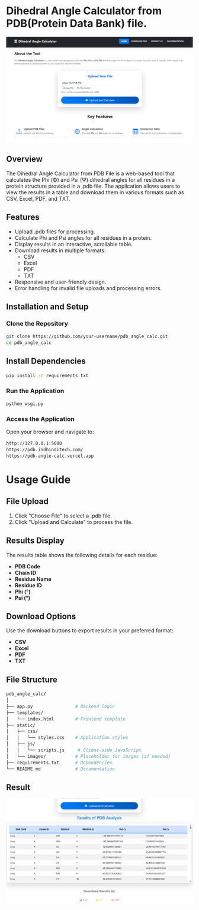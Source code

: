 # Dihedral Angle Calculator from PDB(Protein Data Bank) file.
![Dihedral Angle Calculator](static/images/home.png)

## Overview
The Dihedral Angle Calculator from PDB File is a web-based tool that calculates the Phi (Φ) and Psi (Ψ) dihedral angles for all residues in a protein structure provided in a .pdb file. The application allows users to view the results in a table and download them in various formats such as CSV, Excel, PDF, and TXT.

## Features
- Upload .pdb files for processing.
- Calculate Phi and Psi angles for all residues in a protein.
- Display results in an interactive, scrollable table.
- Download results in multiple formats:
  - CSV
  - Excel
  - PDF
  - TXT
- Responsive and user-friendly design.
- Error handling for invalid file uploads and processing errors.

## Installation and Setup

### Clone the Repository
```bash
git clone https://github.com/your-username/pdb_angle_calc.git
cd pdb_angle_calc
```
## Install Dependencies
```bash
pip install -r requirements.txt
```
### Run the Application
```bash
python wsgi.py

```
### Access the Application
Open your browser and navigate to:
```bash
http://127.0.0.1:5000
https://pdb.indhinditech.com/
https://pdb-angle-calc.vercel.app
```
# Usage Guide

## File Upload
1. Click "Choose File" to select a .pdb file.
2. Click "Upload and Calculate" to process the file.

## Results Display
The results table shows the following details for each residue:
- **PDB Code**
- **Chain ID**
- **Residue Name**
- **Residue ID**
- **Phi (°)**
- **Psi (°)**

## Download Options
Use the download buttons to export results in your preferred format:
- **CSV**
- **Excel**
- **PDF**
- **TXT**

## File Structure
```bash
pdb_angle_calc/
│
├── app.py                # Backend logic
├── templates/
│   └── index.html        # Frontend template
├── static/
│   ├── css/
│   │   └── styles.css    # Application styles
│   ├── js/
│   │   └── scripts.js     # Client-side JavaScript
│   └── images/           # Placeholder for images (if needed)
├── requirements.txt      # Dependencies
└── README.md             # Documentation
```
## Result
![Dihedral Angle Calculator](static/images/result.png)
